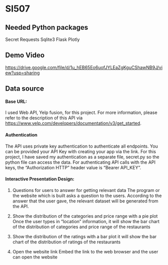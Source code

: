 # SI507


## Needed Python packages
Secret
Requests
Sqlite3
Flask
Plotly

## Demo Video
https://drive.google.com/file/d/1u_hEB65Eo6uofJYLEaZgKguCShawNB9J/view?usp=sharing

## Data source
####	Base URL: 
I used Web API, Yelp fusion, for this project. For more information, please refer to the description of this API via https://www.yelp.com/developers/documentation/v3/get_started.

#### Authentication
The API uses private key authentication to authenticate all endpoints. You can be provided your API Key with creating your app via the link. For this project, I have saved my authentication as a separate file, secret.py so the python file can access the data. 
For authenticating API calls with the API keys, the “Authorization HTTP” header value is “Bearer API_KEY”.


#### Interactive Presentation Design:
1.	Questions for users to answer for getting relevant data
The program or the website which is built asks a question to the users. According to the answer that the user gave, the relevant dataset will be generated from the API.

2.	Show the distribution of the categories and price range with a pie plot
Once the user types in “location” information, it will show the bar chart of the distribution of categories and price range of the restaurants

3.	Show the distribution of the ratings with a bar plot
it will show the bar chart of the distribution of ratings of the restaurants

4.	Open the website link 
Embed the link to the web browser and the user can open the website 
